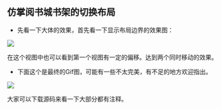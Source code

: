 ## 仿掌阅书城书架的切换布局 ##
- 先看一下大体的效果，首先看一下显示布局边界的效果图：


![](https://raw.githubusercontent.com/zhaoyongchao/SlideSwitchScreen/master/images/device-2016-10-18-102228.png)

在这个视图中也可以看到第一个视图有一定的偏移。达到两个同时移动的效果。
- 下面这个是最终的Gif图，可能有一些不太完美，有不足的地方欢迎指出。


![](https://github.com/zhaoyongchao/SlideSwitchScreen/blob/master/images/ezgif.com-video-to-gif%20_demo.gif?raw=true)


大家可以下载源码来看一下大部分都有注释。